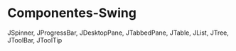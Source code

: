 # Componentes-Swing
JSpinner, JProgressBar, JDesktopPane, JTabbedPane, JTable, JList, JTree, JToolBar, JToolTip
